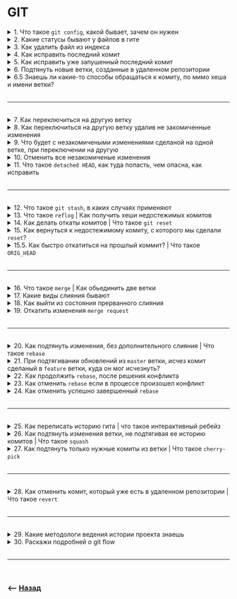 # GIT

<details>
<summary> 1. Что такое <code>git config</code>, какой бывает, зачем он нужен</summary>

![illustration](https://raw.githubusercontent.com/webster6667/documentation/master/documentation-data/illustrations/dd-up.svg)

🔹 Файл конфигурации, из которого `git` берет дополнительную информацию  
&emsp;&emsp; 🎯 Алиасы  
&emsp;&emsp; 🎯 Игноры  
&emsp;&emsp; 🎯 Данные автора  
&emsp;&emsp; 🎯 Формат логов  
&emsp;&emsp; 🎯 Редактор  


🔹 Бывают трех видов  
&emsp;&emsp; 🎯 `--system` на всех пользователей `PC`  
&emsp;&emsp; 🎯 `--global` на конкретного пользователя `PC`  
&emsp;&emsp; 🎯 `--local` на каждый проект  
&emsp;&emsp; 🛑 Инклудят друг друга от `--system` до `--local`    

![illustration](https://raw.githubusercontent.com/webster6667/documentation/master/documentation-data/illustrations/dd-down.svg)

</details>

<details>
<summary>2. Какие статусы бывают у файлов в гите</summary>

![illustration](https://raw.githubusercontent.com/webster6667/documentation/master/documentation-data/illustrations/dd-up.svg)

🔹 `Untracked`  
&emsp;&emsp; 👆 Файл не отслеживаеться гитом при любых манипуляциях с репозиторием

🔹 `Stage for commit`  
&emsp;&emsp; 👆 Либо `Untracked` добавленный в `WorkDirectory`, либо файл уже лежащий в репозитории, но измененный (`modified`)

🔹 `Comited`  
&emsp;&emsp; 👆 Уже закомиченные файлы


![illustration](https://raw.githubusercontent.com/webster6667/documentation/master/documentation-data/illustrations/dd-down.svg)

</details>

<details>
<summary>3. Как удалить файл из индекса</summary>

![illustration](https://raw.githubusercontent.com/webster6667/documentation/master/documentation-data/illustrations/dd-up.svg)

🔹 `git rm <filename>`

&emsp;&emsp;   🎯 Флаг `--cached`, удалит файл из гита но оставит локально    

&emsp;&emsp;   🎯 Флаг `--f`, удалит файл полностью

![illustration](https://raw.githubusercontent.com/webster6667/documentation/master/documentation-data/illustrations/dd-down.svg)

</details>

<details>
<summary> 4. Как исправить последний комит</summary>

![illustration](https://raw.githubusercontent.com/webster6667/documentation/master/documentation-data/illustrations/dd-up.svg)

```shell
git commit --amend -m "commit message"
```

![illustration](https://raw.githubusercontent.com/webster6667/documentation/master/documentation-data/illustrations/dd-down.svg)

</details>

<details>
<summary> 5. Как исправить уже запушенный последний комит</summary>

![illustration](https://raw.githubusercontent.com/webster6667/documentation/master/documentation-data/illustrations/dd-up.svg)

🎯 Если ветка изолированна    
```shell
git commit --amend -m "commitMessage"
git push --force origin master
```

🎯 Если ветка уже используеться другими разработчиками  
&emsp;&emsp; 👆 Добавить новый комит с исправлениями, и сделать `squash`   


![illustration](https://raw.githubusercontent.com/webster6667/documentation/master/documentation-data/illustrations/dd-down.svg)

</details>

<details>
<summary> 6. Подтянуть новые ветки, созданные в удаленном репозитории </summary>

![illustration](https://raw.githubusercontent.com/webster6667/documentation/master/documentation-data/illustrations/dd-up.svg)

```shell
git fetch
```

![illustration](https://raw.githubusercontent.com/webster6667/documentation/master/documentation-data/illustrations/dd-down.svg)

</details>

<details>
<summary> 6.5 Знаешь ли какие-то способы обращаться к комиту, по мимо хеша и имени ветки?</summary>

![illustration](https://raw.githubusercontent.com/webster6667/documentation/master/documentation-data/illustrations/dd-up.svg)

🎯 `@`    
&emsp;&emsp; 👆 Сокращение от `HEAD`

🎯 `~`    
&emsp;&emsp; 👆 Указывает на один коммит назад от `HEAD`


<br>

```shell
git show @~2 index.html
```
👆 Покажет изменения сделанные 2 комита назад от `HEAD`

![illustration](https://raw.githubusercontent.com/webster6667/documentation/master/documentation-data/illustrations/dd-down.svg)

</details>

<br>

---

<br>

<details>
<summary>7. Как переключиться на другую ветку</summary>

![illustration](https://raw.githubusercontent.com/webster6667/documentation/master/documentation-data/illustrations/dd-up.svg)

```shell
git checkout branch
```

![illustration](https://raw.githubusercontent.com/webster6667/documentation/master/documentation-data/illustrations/dd-down.svg)

</details>

<details>
<summary>8. Как переключиться на другую ветку удалив не закомиченные изменения</summary>

![illustration](https://raw.githubusercontent.com/webster6667/documentation/master/documentation-data/illustrations/dd-up.svg)

```shell
git checkout -f master
```

![illustration](https://raw.githubusercontent.com/webster6667/documentation/master/documentation-data/illustrations/dd-down.svg)

</details>

<details>
<summary>9. Что будет с незакомичеными изменениями сделаной на одной ветке, при переключении на другую</summary>

![illustration](https://raw.githubusercontent.com/webster6667/documentation/master/documentation-data/illustrations/dd-up.svg)

🔹 `untracked` так и остануться в проекте  

🔹 `modified`

&emsp;&emsp; 🎯 Если до измененный файл идентичен на обеих ветках, то изменения перенесуться, так же в состоянии `modified`  

&emsp;&emsp; 🎯 Если файл из `HEAD` до изменения и файл на переключаемой ветке не идентичны, переключения без `checkout -f branchName` не произойдет    

&emsp;&emsp;&emsp;&emsp; 🛑 `checkout -f branchName` переключит проект в состояние указанной ветки, стерев все незакомиченные `modified` изменения, `untracked` удалены не будут 


![illustration](https://raw.githubusercontent.com/webster6667/documentation/master/documentation-data/illustrations/dd-down.svg)

</details>

<details>
<summary> 10. Отменить все незакомиченые изменения</summary>

![illustration](https://raw.githubusercontent.com/webster6667/documentation/master/documentation-data/illustrations/dd-up.svg)

```shell
git checkout -f
```
👆 Перезапишет все файлы в состояния из `HEAD` ветки, удалив незакомиченные изменения

---

```shell
git stash save 'stashName' 
```
👆 Скинет все незакомиченные изменения в буфер 

![illustration](https://raw.githubusercontent.com/webster6667/documentation/master/documentation-data/illustrations/dd-down.svg)

</details>

<details>
<summary> 11. Что такое <code>detached HEAD</code>, как туда попасть, чем опасна, как исправить</summary>

![illustration](https://raw.githubusercontent.com/webster6667/documentation/master/documentation-data/illustrations/dd-up.svg)

👆 `detached HEAD`, состояние когда репозиторий смотрит не на ветку, а просто на комит, не закрепленный вершиной ветки  
  
&emsp;&emsp; 🎯 Можно попасть туда выполнив `git checkout 'commitHash'` 

&emsp;&emsp; 🎯 При смене ветки, легко потерять хеш своего комита

&emsp;&emsp; 🎯 При смене ветки, через некоторое время недостижимые комиты удаляються 

&emsp;&emsp; 💊 Если в состоянии `отделенный HEAD` были сделаны коммиты, то это можно исправить выполнив следующие действия:

&emsp;&emsp;&emsp;&emsp; 🎯 Записать список комитов сделанных в `detached HEAD`, `git log`  
&emsp;&emsp;&emsp;&emsp; 🎯 Создать и переключиться на новую ветку `git checkout -b 'branchName'`  
&emsp;&emsp;&emsp;&emsp; 🎯 Перетащить коммиты сделанные в `detached HEAD` в новую ветку при помощи `git cherry-pick 'commitHash'`  

![illustration](https://raw.githubusercontent.com/webster6667/documentation/master/documentation-data/illustrations/dd-down.svg)

</details>

<br>

---

<br>


<details>
<summary> 12. Что такое <code>git stash</code>, в каких случаях применяют </summary>

![illustration](https://raw.githubusercontent.com/webster6667/documentation/master/documentation-data/illustrations/dd-up.svg)


```shell
git stash save 'stashName'
```


👆 `stash` буфер обмена в `git`, который применяют в следующих случаях:  
  
&emsp;&emsp; 🎯 Наработки в достаточно сыром виде для комита, но нужно срочно переключиться на другую задачу, и не потерять наработки     

&emsp;&emsp; 🎯 Перетянуть не закомиченые наработки на другую ветку

<br>

📗 `-u` закинет в `stash` `untracked` файлы 


![illustration](https://raw.githubusercontent.com/webster6667/documentation/master/documentation-data/illustrations/dd-down.svg)

</details>

<details>
<summary> 13. Что такое <code>reflog</code> | Как получить хеши недостежимых комитов</summary>

![illustration](https://raw.githubusercontent.com/webster6667/documentation/master/documentation-data/illustrations/dd-up.svg)

```shell
git reflog --oneline
```
👆 Более детальная локальная история операций между ветками и комитами, где можно найти хеши недостижимых комитов   


![illustration](https://raw.githubusercontent.com/webster6667/documentation/master/documentation-data/illustrations/dd-down.svg)

</details>

<details>
<summary> 14. Как делать откаты комитов | Что такое <code>git reset</code></summary>

![illustration](https://raw.githubusercontent.com/webster6667/documentation/master/documentation-data/illustrations/dd-up.svg)

```shell
git reset --'mod' 'commitHash'
```
👆🏽 Команда которая перемещает вершину ветки, на узказанный коммит, переводя файлы отличающиейся между переключаемыми комитами в разные состояния, в зависимости от указанного флага   


![illustration](img/stage.png)

🔹 `--soft`  
&emsp;&emsp; 👆 Переносит вершину ветки на указанный коммит, а все отличия между указанным коммитом и тем с которого ушли переходят в состояние `stage area`, включая не закомиченные

🔹 `--mixed`  
&emsp;&emsp; 👆 Переносит вершину ветки на указанный коммит, а файлы отличающийся между указанным коммитом и тем с которого ушли переходят в состояние `work dirrectory`, но не добавленно в `stage area`, включая не закомиченные

🔹 `--hard`  
&emsp;&emsp; 👆 Откатываемся на указанный коммит, не цепляя с собой никакие данные из уходящего комита  
&emsp;&emsp;&emsp;&emsp; 🛑 Все незакомиченные данные будут стерты

🔹 `--keep`  
&emsp;&emsp; 👆 Откатываемся на указанный коммит, переводя незакомиченные данный в `workDirectory`, но добавленно в `stage area`      
&emsp;&emsp;&emsp;&emsp; 👆 Может быть полезно, когда нужно примерить только не закомиченные наработки, на какую-то ветку  

![illustration](https://raw.githubusercontent.com/webster6667/documentation/master/documentation-data/illustrations/dd-down.svg)

</details>

<details>
<summary> 15. Как вернуться к недостежимому комиту, с которого мы сделали <code>reset</code>?</summary>

![illustration](https://raw.githubusercontent.com/webster6667/documentation/master/documentation-data/illustrations/dd-up.svg)

🎯 Получаем `id` `HEAD` комита - `45a4a19`
```
git log
```    
![illustration](img/log.png)

---

🎯 Ищем в `reflog` операцию `reset` операцию перехода на комит `45a4a19`
```shell
git reflog --oneline
```
![illustration](img/ref-log-screen.png)

---

🎯 Копируем комит лежащий до `reset` операции - `0a6ea57 HEAD@{1}`   

🎯 Делаем `reset` на него    
```shell
git reset --keep @{1}
```

![illustration](https://raw.githubusercontent.com/webster6667/documentation/master/documentation-data/illustrations/dd-down.svg)

</details>

<details>
<summary> 15.5. Как быстро откатиться на прошлый коммит? | Что такое <code>ORIG_HEAD</code> </summary>

![illustration](https://raw.githubusercontent.com/webster6667/documentation/master/documentation-data/illustrations/dd-up.svg)

```
git reset --hard ORIG_HEAD
```

![illustration](https://raw.githubusercontent.com/webster6667/documentation/master/documentation-data/illustrations/dd-down.svg)

</details>

<br>

---

<br>

<details>
<summary> 16. Что такое <code>merge</code> | Как обьединить две ветки</summary>

![illustration](https://raw.githubusercontent.com/webster6667/documentation/master/documentation-data/illustrations/dd-up.svg)

```shell
git merge feature
```
👆 Обьединение двух веток

![illustration](https://raw.githubusercontent.com/webster6667/documentation/master/documentation-data/illustrations/dd-down.svg)

</details>

<details>
<summary>17. Какие виды слияния бывают</summary>

![illustration](https://raw.githubusercontent.com/webster6667/documentation/master/documentation-data/illustrations/dd-up.svg)

🎯 `fast-forward` - перемотка      
&emsp;&emsp; 👆 Быстрое слияние, при помощи перемотки вершины `master` ветки, к вершине `feature`    
&emsp;&emsp; 🛑 Возможна только в том случаи, если в ветку `master`, больше не делали комитов, с тех пор как от нее была создана `master`   
  
🎯 `Истиное слияние`      
&emsp;&emsp; 👆 Создание нового комита, для слияние двух веток   
  


![illustration](https://raw.githubusercontent.com/webster6667/documentation/master/documentation-data/illustrations/dd-down.svg)

</details>

<details>
<summary> 18. Как выйти из состояния прерванного слияния</summary>

![illustration](https://raw.githubusercontent.com/webster6667/documentation/master/documentation-data/illustrations/dd-up.svg)

🎯 `git reset --hard`   
&emsp;&emsp; 👆 Откинет на состояние ветки, до попытки слияни, но сотрет все незакомиченные изменения в `workDirectory`

🎯 `git reset --merge`   
&emsp;&emsp; 👆 Откинет на состояние ветки, до попытки слияни, но сохранит все незакомиченные изменения, которые не учавствовали в слиянии

🛑 Лучше сделать комит перед мерджем, так как при откате можно запутаться, а лишний коммит потом засквошить

![illustration](https://raw.githubusercontent.com/webster6667/documentation/master/documentation-data/illustrations/dd-down.svg)

</details>

<details>
<summary> 19. Откатить изменения <code>merge request</code></summary>

![illustration](https://raw.githubusercontent.com/webster6667/documentation/master/documentation-data/illustrations/dd-up.svg)

```shell
git reset --hard 'comitHashBeforeMergeRequestOnBranch'
```
👆 Переключиться на комит до комита слияния

![illustration](https://raw.githubusercontent.com/webster6667/documentation/master/documentation-data/illustrations/dd-down.svg)

</details>

<br>

---

<br>

<details>
<summary> 20. Как подтянуть изменения, без дополнительного слияния | Что такое <code>rebase</code></summary>

![illustration](https://raw.githubusercontent.com/webster6667/documentation/master/documentation-data/illustrations/dd-up.svg)

👆 Слияние веток, без дополнительного коммита слияния, путем набрасывания комитов ветки `feature`, над вершиной ветки `master`, с последующим смещением указателя вершины `feature` на самый последний коммит наброшенный над `master`

&emsp;&emsp; 🎯 Комит который делает идентичные изменения в `feauter` и `master`, будет пропущен при накидывание поверх `master`

&emsp;&emsp; 🎯 `rebase` накидывая комиты на `master` меняет хеши всех комитов из `feature`

&emsp;&emsp; 🎯 С `rebase` без `reflog` невозможно отследить когда были подтянуты изменения из `master`

&emsp;&emsp; 🎯 `rebase` лучше всего использовать только когда работаешь один над `feature` веткой

![illustration](https://raw.githubusercontent.com/webster6667/documentation/master/documentation-data/illustrations/dd-down.svg)

</details>

<details>
<summary> 21. При подтягивании обновлений из <code>master</code> ветки, исчез комит сделаный в <code>feature</code> ветки, куда он мог исчезнуть?</summary>

![illustration](https://raw.githubusercontent.com/webster6667/documentation/master/documentation-data/illustrations/dd-up.svg)

&emsp;&emsp; 👆 Комит не исчез, а просто небыл добавлен при перебазировании, так как идентичные изменения уже были в истории `master`     
&emsp;&emsp;&emsp;&emsp; 🎯 Комит который делает идентичные изменения в `feauter` и `master`, будет пропущен при накидывание поверх `master`

![illustration](https://raw.githubusercontent.com/webster6667/documentation/master/documentation-data/illustrations/dd-down.svg)

</details>

<details>
<summary> 22. Как продолжить <code>rebase</code>, после решения конфликта</summary>

![illustration](https://raw.githubusercontent.com/webster6667/documentation/master/documentation-data/illustrations/dd-up.svg)

```shell
git add .
git rebase --continue
```
🎯 Добавить новые изменения после решения конфликта в `stage area`      
🎯 Продолжить перебазирования с новыми изменениями

![illustration](https://raw.githubusercontent.com/webster6667/documentation/master/documentation-data/illustrations/dd-down.svg)

</details>

<details>
<summary> 23. Как отменить <code>rebase</code> если в процессе произошел конфликт</summary>

![illustration](https://raw.githubusercontent.com/webster6667/documentation/master/documentation-data/illustrations/dd-up.svg)

```shell
git rebase --abort
```
👆 Если в процессе перебазирования произойдет конфликт, слияние остановиться, и проект останеться в состоянии `отделенный HEAD`

<br>

❗ `git reset --hard` как в отмене обычно `merge request` неподходит   
&emsp;&emsp; 👆 Так как не откатит `HEAD` из `detached HEAD` обратно на старую вершину `feature`


![illustration](https://raw.githubusercontent.com/webster6667/documentation/master/documentation-data/illustrations/dd-down.svg)

</details>

<details>
<summary> 24. Как отменить успешно завершенный <code>rebase</code></summary>

![illustration](https://raw.githubusercontent.com/webster6667/documentation/master/documentation-data/illustrations/dd-up.svg)

🔹 Взять хеш комита из константы, куда сохряняеться хеш комита перед `merge|reset|chechout|rebase`
```shell
git reset --hard ORIG_HEAD
```

<br>

🔹 Самый надежный способ это найти в `reflog` комит с ремаркой `rebase(start)`, и взять хеш комита лежащий перед ним
![illustration](../../../git/pages/rebase/img/illustration.png)
```shell
git reset --hard c00ea36
```
&emsp;&emsp; 👆 Так как впроцессе ребейза `ORIG_HEAD` может быть переписан неправильным значением командами `merge|reset|chechout|rebase`


![illustration](https://raw.githubusercontent.com/webster6667/documentation/master/documentation-data/illustrations/dd-down.svg)

</details>

<br>

---

<br>

<details>
<summary> 25. Как переписать историю гита | что такое интерактивный ребейз</summary>

![illustration](https://raw.githubusercontent.com/webster6667/documentation/master/documentation-data/illustrations/dd-up.svg)

```shell
git rebase -i @~n # или ветка вместо @
```
👆 `n` число отображенных комитов от последнего

![illustration](../../../git/pages/interactive-rebase/img/illustration.png)

После переписывания истории нужно сделать `git push origin <branch> --force`  
&emsp;&emsp; 🛑 Важно указать идентификатор ветки в `<branch>`, иначе запушатся все локальные ветки `origin`

![illustration](https://raw.githubusercontent.com/webster6667/documentation/master/documentation-data/illustrations/dd-down.svg)

</details>

<details>
<summary> 26. Как подтянуть изменения ветки, не подтягивая ее историю комитов | Что такое <code>squash</code> </summary>

![illustration](https://raw.githubusercontent.com/webster6667/documentation/master/documentation-data/illustrations/dd-up.svg)

🔹 `squash`  

```shell
git merge --squash feature # Перетянет все изменения из feature векти в stage area
git add .
git commit -m"squash message"
```

🔹 `cherry-pick`  
```shell
git cherry-pick master..feature -n
git add .
git commit -m"commit message"
```

![illustration](https://raw.githubusercontent.com/webster6667/documentation/master/documentation-data/illustrations/dd-down.svg)

</details>

<details>
<summary> 27. Как подтянуть только нужные комиты из ветки | Что такое <code>cherry-pick</code></summary>

![illustration](https://raw.githubusercontent.com/webster6667/documentation/master/documentation-data/illustrations/dd-up.svg)

```shell
git cherry-pick 'commitHash'
```
👆 Добавить коммит `commitHash` над `HEAD` веткой

&emsp;&emsp; 🔹 `-n` флаг     
&emsp;&emsp;&emsp;&emsp; 👆 Подтянет изменения в `workDirectory`, но без комита

<br>  

```shell
git cherry-pick master..feature
```
👆 Скопировать все комиты из `feature`, которых нет в `master`

![illustration](https://raw.githubusercontent.com/webster6667/documentation/master/documentation-data/illustrations/dd-down.svg)

</details>

<br>

---

<br>

<details>
<summary> 28. Как отменить комит, который уже есть в удаленном репозитории | Что такое <code>revert</code></summary>

![illustration](https://raw.githubusercontent.com/webster6667/documentation/master/documentation-data/illustrations/dd-up.svg)

```shell
git revert 'commitHash'
```
👆 Отменение комита, наложением нового комита, стирающего выполненные действия

![illustration](https://raw.githubusercontent.com/webster6667/documentation/master/documentation-data/illustrations/dd-down.svg)

</details>

<br>

---

<br>

<details>
<summary> 29. Какие методологи ведения истории проекта знаешь</summary>

![illustration](https://raw.githubusercontent.com/webster6667/documentation/master/documentation-data/illustrations/dd-up.svg)

🔹 Релизные    
&emsp;&emsp; 🎯 Хранит в репозитории несколько версия проекта     
&emsp;&emsp; 🎯 Разработка всех фичь ведеться в master, сливая каждый пул наработок в отдельный релиз  
&emsp;&emsp; 🎯 Релизная ветка сохраняет совое состояние на момент релиза, и уже не зависит от изменений в `master`  
&emsp;&emsp; 🎯 Любые изменения релизной ветки делаються путем создания новой версии релизонй ветки     

🔹 Тематические    
&emsp;&emsp; 👆 Ведеться одна `master` ветка, куда подливаються тематические ветки `feature` и `bugfix`   

🔹 Git flow  
&emsp;&emsp; 👆 Методология обьединяющая тематическую и релизную стратегию     
  


![illustration](https://raw.githubusercontent.com/webster6667/documentation/master/documentation-data/illustrations/dd-down.svg)

</details>

<details>
<summary> 30. Раскажи подробней о git flow</summary>

![illustration](https://raw.githubusercontent.com/webster6667/documentation/master/documentation-data/illustrations/dd-up.svg)

🔹 `Main`      
&emsp;&emsp; 👆 Продакшн ветка  
  
<br>

🔹 `Develop`  
&emsp;&emsp; 👆 Хранит в себе набор всех фич и багфиксов перед релизом

<br>

🔹 `Release`  
&emsp;&emsp; 👆 Фиксирует в себе список наработок релиза, позволяя отдельно тестировать пул наработок, и не блокировать новый поток фич в `develop`

&emsp;&emsp; 🛑 После правки всех фиксов, релиз ветку сливают как в `master`, так и в `dev`  
&emsp;&emsp;&emsp;&emsp; 👆 Что бы получить фиксы из релиза в разработке

<br>

🔹 `Hotfix`    
&emsp;&emsp; 👆 Ветки для быстрого исправления продашкеша, минуя весь флоу

&emsp;&emsp; 🛑 Так же льються в `dev`   
&emsp;&emsp;&emsp;&emsp; 👆 Что бы не потерять фиксы при след релизах





![illustration](https://raw.githubusercontent.com/webster6667/documentation/master/documentation-data/illustrations/dd-down.svg)

</details>

<br>

---

<br>

### ⟵ **<a href="../../readme.md">Назад</a>**